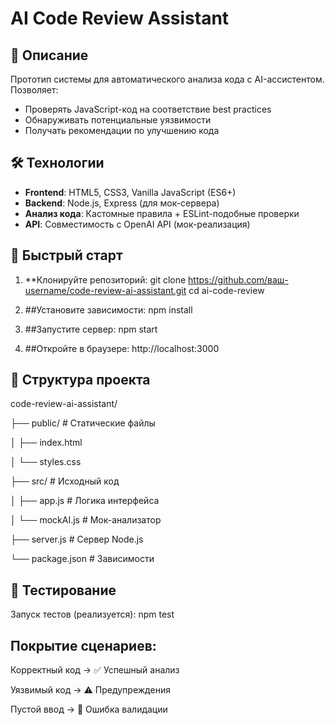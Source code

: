 # AI Code Review Assistant


## 📝 Описание

Прототип системы для автоматического анализа кода с AI-ассистентом. Позволяет:
- Проверять JavaScript-код на соответствие best practices
- Обнаруживать потенциальные уязвимости
- Получать рекомендации по улучшению кода

## 🛠 Технологии

- **Frontend**: HTML5, CSS3, Vanilla JavaScript (ES6+)
- **Backend**: Node.js, Express (для мок-сервера)
- **Анализ кода**: Кастомные правила + ESLint-подобные проверки
- **API**: Совместимость с OpenAI API (мок-реализация)

## 🚀 Быстрый старт

1. **Клонируйте репозиторий:
   git clone https://github.com/ваш-username/code-review-ai-assistant.git
   cd ai-code-review
2. ##Установите зависимости:
npm install

3. ##Запустите сервер:
npm start

4. ##Откройте в браузере:
http://localhost:3000


## 📂 Структура проекта

code-review-ai-assistant/

├── public/           # Статические файлы

│      ├── index.html

│      └── styles.css

├── src/                    # Исходный код

│      ├── app.js              # Логика интерфейса

│      └── mockAI.js           # Мок-анализатор

├── server.js               # Сервер Node.js

└── package.json            # Зависимости


## 🧪 Тестирование
Запуск тестов (реализуется):
npm test


## Покрытие сценариев:
Корректный код → ✅ Успешный анализ

Уязвимый код → ⚠️ Предупреждения

Пустой ввод → 🛑 Ошибка валидации
